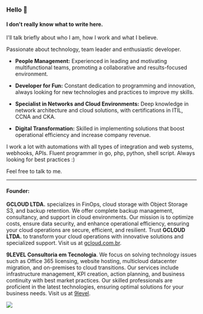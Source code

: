 ### Hello 👋

#### I don't really know what to write here. 

I'll talk briefly about who I am, how I work and what I believe.

Passionate about technology, team leader and enthusiastic developer.

- **People Management:** Experienced in leading and motivating multifunctional teams, promoting a collaborative and results-focused environment.

- **Developer for Fun:** Constant dedication to programming and innovation, always looking for new technologies and practices to improve my skills.

- **Specialist in Networks and Cloud Environments:** Deep knowledge in network architecture and cloud solutions, with certifications in ITIL, CCNA and CKA.

- **Digital Transformation:** Skilled in implementing solutions that boost operational efficiency and increase company revenue.

I work a lot with automations with all types of integration and web systems, webhooks, APIs.
Fluent programmer in go, php, python, shell script.
Always looking for best practices :)

Feel free to talk to me.

---
#### Founder:

**GCLOUD LTDA.** specializes in FinOps, cloud storage with Object Storage S3, and backup retention. We offer complete backup management, consultancy, and support in cloud environments. Our mission is to optimize costs, ensure data security, and enhance operational efficiency, ensuring your cloud operations are secure, efficient, and resilient. Trust **GCLOUD LTDA.** to transform your cloud operations with innovative solutions and specialized support. Visit us at [gcloud.com.br](https://www.gcloud.com.br).

**9LEVEL Consultoria em Tecnologia**. We focus on solving technology issues such as Office 365 licensing, website hosting, multicloud datacenter migration, and on-premises to cloud transitions. Our services include infrastructure management, KPI creation, action planning, and business continuity with best market practices. Our skilled professionals are proficient in the latest technologies, ensuring optimal solutions for your business needs. Visit us at [9level](https://www.9level.com.br).



![](https://komarev.com/ghpvc/?username=julianol1berato)
<!---
julianol1berato/julianol1berato
--->
